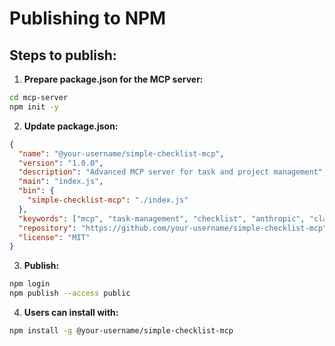 # Publishing to NPM

## Steps to publish:

1. **Prepare package.json for the MCP server:**
```bash
cd mcp-server
npm init -y
```

2. **Update package.json:**
```json
{
  "name": "@your-username/simple-checklist-mcp",
  "version": "1.0.0",
  "description": "Advanced MCP server for task and project management",
  "main": "index.js",
  "bin": {
    "simple-checklist-mcp": "./index.js"
  },
  "keywords": ["mcp", "task-management", "checklist", "anthropic", "claude"],
  "repository": "https://github.com/your-username/simple-checklist-mcp",
  "license": "MIT"
}
```

3. **Publish:**
```bash
npm login
npm publish --access public
```

4. **Users can install with:**
```bash
npm install -g @your-username/simple-checklist-mcp
```
